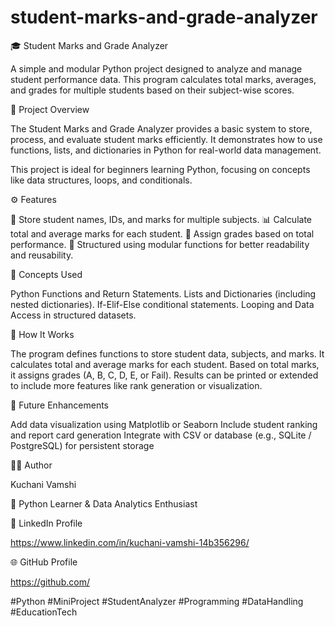 # student-marks-and-grade-analyzer

🎓 Student Marks and Grade Analyzer

A simple and modular Python project designed to analyze and manage student performance data.
This program calculates total marks, averages, and grades for multiple students based on their subject-wise scores.

📘 Project Overview

The Student Marks and Grade Analyzer provides a basic system to store, process, and evaluate student marks efficiently.
It demonstrates how to use functions, lists, and dictionaries in Python for real-world data management.

This project is ideal for beginners learning Python, focusing on concepts like data structures, loops, and conditionals.

⚙️ Features

🧾 Store student names, IDs, and marks for multiple subjects.
📊 Calculate total and average marks for each student.
🏅 Assign grades based on total performance.
🔁 Structured using modular functions for better readability and reusability.

🧠 Concepts Used

Python Functions and Return Statements.
Lists and Dictionaries (including nested dictionaries).
If-Elif-Else conditional statements.
Looping and Data Access in structured datasets.

🚀 How It Works

The program defines functions to store student data, subjects, and marks.
It calculates total and average marks for each student.
Based on total marks, it assigns grades (A, B, C, D, E, or Fail).
Results can be printed or extended to include more features like rank generation or visualization.

🔮 Future Enhancements

Add data visualization using Matplotlib or Seaborn
Include student ranking and report card generation
Integrate with CSV or database (e.g., SQLite / PostgreSQL) for persistent storage

🧑‍💻 Author

Kuchani Vamshi

📍 Python Learner & Data Analytics Enthusiast

💼 LinkedIn Profile

https://www.linkedin.com/in/kuchani-vamshi-14b356296/

🌐 GitHub Profile

https://github.com/

#Python #MiniProject #StudentAnalyzer #Programming #DataHandling #EducationTech
 


